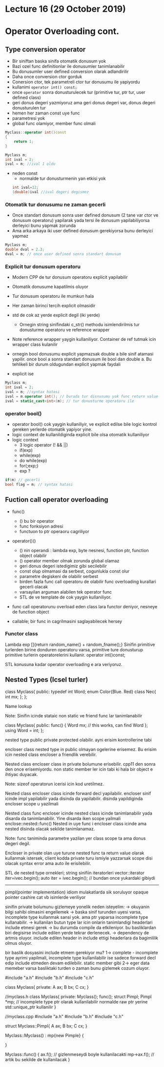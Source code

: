 
# Lecture 16 (29 October 2019)

# Operator Overloading cont.

## Type conversion operator
- Bir siniftan baska sinifa otomatik donusum yok
- Bazi ozel func definitionlar ile donusumler tanimlanabilir
- Bu donusumler user defined conversion olarak adlandirilir
- Daha once conversion ctor gorduk
- Conersion ctor, tek parametreli ctor tur donusumu ile yapiyordu
- kullanimi `operator int() const;`
- once `operator` sonra donusturulecek tur (primitive tur, ptr tur, user defined class)
- geri donus degeri yazmiyoruz ama geri donus degeri var, donus degeri donusturulen tur
- hemen her zaman const uye func
- parametresi yok
- global func olamiyor, member func olmali

```cpp
Myclass::operator int()const
{
    return 1;
}
```

```cpp
Myclass m;
int ival = 2;
ival = m; //ival 1 oldu
```

- neden const
    - normalde tur donusturmenin yan etkisi yok
    ```cpp
    int ival=12;
    (double)ival //ival degeri degismez
    ```
    
### Otomatik tur donusumu ne zaman gecerli
- Once standart donusum sonra user defined donusum (2 tane var ctor ve donusum operatoru) yapilarak yada tersi ile donusum yapilabiliyorsa derleyici bunu yapmak zorunda
- Ama arka arkaya iki user defined donusum gerekiyorsa bunu derleyici yapmaz

```cpp
Myclass m;
double dval = 2.3;
dval = m; // once user defined sonra standart donusum
```

### Explicit tur donusum operatoru
- Modern CPP de tur donusum operatoru explicit yapilabilir
- Otomatik donusume kapatilmis oluyor
- Tur donusum operatoru ile mumkun hala
- Her zaman birinci tercih explicit olmasidir
- std de cok az yerde explicit degil (iki yerde)
    - Ornegin string sinifindaki c_str() methodu isimlendirilmis tur donusturme operatoru ve reference wrapper
- Note reference wrapper yaygin kullaniliyor. Container de ref tutmak icin wrapper class kulanilir
- ornegin bool donusumu explicit yapmazsak double a bile sinif atamasi yapilir. once bool a sonra standart donusum ile bool dan double a. Bu tehlikeli bir durum oldugundan explicit yapmak faydali

- explicit ise 
```cpp
Myclass m;
int ival = 2;
ival = m; //syntax hatasi
ival = m.operator int(); // burada tur disnusumu yok func return value assign ediliyor
ival = static_cast<int>(m); // tur donusturme operatoru ile
```

### operator bool()
- operator bool() cok yaygin kullaniliyir, ve explicit edilse bile logic kontrol gereken yerlerde otomatik yapiyor yine.
- logic context de kullanildiginda explicit bile olsa otomatik kullaniliyor
- logic context 
    - 3 logic operator (! && ||)
    - if(exp)
    - while(exp)
    - do while(exp)
    - for(;exp;)
    - exp ?

```cpp
if(m) // gecerli
bool flag = m; // syntax hatasi
```

## Fuction call operator overloading
- func()
    - () bu bir operator
    - func fonksiyon adresi
    - functuon to ptr operaoru cagriliyor

- operator()()
    - () nin operandi : lambda exp, byte nesnesi, function ptr, function object olabilir
    - () operator member olmak zorunda global olamaz
    - geri donus degeri istedigimiz gibi secilebilir
    - const olup olmamasi da serbest, cogunlukla const olur
    - parametre degiskeni de olabilir serbest
    - birden fazla func call operatoru de olabilir func overloading kurallari gecerli olacak
    - varsayilan arguman alabilen tek operator func
    - STL de ve template de cok yaygin kullaniliyor.

- func call operatorunu overload eden class lara functor deniyor, nesneye de function object
- callable; bir func in cagrilmasini saglayabilecek hersey

### Functor class
Lambda exp []{return random_name() + random_fname();}
Sinifin primitive turlerden birine donduren operatoru varsa, primitive ture donusturup primitive turlerin operatorelerini kullanir.
operator int()const;

STL konusuna kadar operator overloading e ara veriyoruz.

## Nested Types (Icsel turler)
class Myclass{
public:
	typedef int Word;
	enum Color{Blue. Red}
	class Nec{
		int mx;
	};
};


Name lookup


Note: Sinifin icinde stataic non static ve friend func lar tanimlanabilir

class Myclass{
public:
	func()
	{
		Word mx; // this works, can find Word
	};
	using Word = int;
};

nested type public private protected olabilir. ayni erisim kontrollerine tabi

encloser class nested type in public olmayan ogelerine erisemez. Bu erisim icin nested class encloser a friendlik verebilir.

Nested class encloser class in private bolumune erisebilir. cpp11 den sonra den once erisemiyordu.
non static member ler icin tabi ki hala bir object e ihtiyac duyacak.

Note: sizeof operatorun icerisi icin kod uretilmez.

Nested class encloser class icinde forward decl yapilabilir. encloser sinif icinde impl yapilabilir yada disinda da yapilabilir. disinda yapildiginda encloser scope u yazilmali

Nested class func encloser icinde nested class icinde tanimlanabilir yada disarda da tanimlanabilir. Yine disarda iken scope yailmali enclose::nested::func()
Nested in uye func i encloser class icinde ama nested disinda olacak sekilde tanimlanamaz.

Note: func taniminda parametre yazilan yer class scope ta ama donus degeri degil.

Encloser in private olan uye turune nested func ta return value olarak kullanmak istersek, client kodda private turu ismiyle yazzarsak scope disi olacak syntax error ama auto ile erisilebilir.

STL de nested type ornekleri;
string  sinifiin iteratorleri
vector<int>::iterator iter=ivec.begin();
auto iter = ivec.begin(); // bundan once yukardaki gibiydi

-------------------------------

pimpl(pointer implementation) idiom mulakatlarda sik soruluyor
opaque pointer
cashire cat vb isimlerde veriliyor

sinifin private bolumunu gizlemeye yonelik
neden isteyelim: 
-> okuyanin bilgi sahibi olmasini engellemek
-> baska sinif turunden uyesi varsa, incomplete type kullanmak sansi yok. ama ptr yaparsa incomplete type kullanabilir.
-> kullanilan butun type lar icin onlarin tanimlandigi headerlari include etmesi gerek
-> bu durumda compile da etkileniyor. bu basliklardan biri degisirse include edilen yerde tekrar derlenecek.
-> dependency de artmis oluyor. include edilen header in include ettigi headerlara da bagimlilik olmus oluyor.

bir baslik dosyasini include etmem gerekiyor mu?
1-> complete - incomplete type ayrimi yapilmali, incomplete type kullanilabilir ise sadece forward decl edip include etmeden devam edilebilir. static member gibi
2-> eger data memeber varsa basliktaki turden o zaman bunu gizlemek cozum oluyor.

#include "a.h"
#include "b.h"
#include "c.h"

class Myclass{
private:
A ax;
B bx;
C cx;
}

//myclass.h
class Myclass{
private:
	Myclass();
	func();
	struct Pimpl;
	Pimpl *mp;	// incomplete type ptr olarak kullanilabilir normalde raw ptr yerine std::unique_ptr<Pimpl> kullanilir
}

//myclass.cpp
#include "a.h"
#include "b.h"
#include "c.h"

struct Myclass::Pimpl{
	A ax;
	B bx;
	C cx;
}

Myclass::Myclass() : mp{new Pimple}
{

}

Myclass::func()
{
	ax.f();		// gizlenmeseydi boyle kullanilacakti
	mp->ax.f(); // artik bu sekilde de kullanilacak
}






